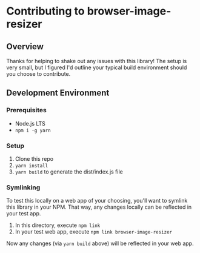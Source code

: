 # Contributing to browser-image-resizer

## Overview

Thanks for helping to shake out any issues with this library! The setup is very small, but I figured I'd outline your typical build environment should you choose to contribute.

## Development Environment

### Prerequisites

- Node.js LTS
- `npm i -g yarn`

### Setup

1. Clone this repo
1. `yarn install`
1. `yarn build` to generate the dist/index.js file

### Symlinking

To test this locally on a web app of your choosing, you'll want to symlink this library in your NPM. That way, any changes locally can be reflected in your test app.

1. In this directory, execute `npm link`
1. In your test web app, execute `npm link browser-image-resizer`

Now any changes (via `yarn build` above) will be reflected in your web app.
